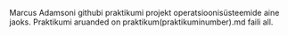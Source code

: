 Marcus Adamsoni githubi praktikumi projekt operatsioonisüsteemide aine jaoks. Praktikumi aruanded on praktikum(praktikuminumber).md faili all.
